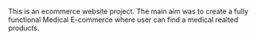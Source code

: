 This is an ecommerce website project. The main aim was to create a fully functional Medical E-commerce where user can find a medical realted products.
